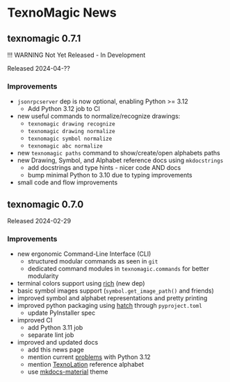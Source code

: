 # TexnoMagic News

## texnomagic 0.7.1

!!! WARNING
    Not Yet Released - In Development

Released 2024-04-??

### Improvements

- `jsonrpcserver` dep is now optional, enabling Python >= 3.12
    - Add Python 3.12 job to CI
- new useful commands to normalize/recognize drawings:
    - `texnomagic drawing recognize`
    - `texnomagic drawing normalize`
    - `texnomagic symbol normalize`
    - `texnomagic abc normalize`
- new `texnomagic paths` command to show/create/open alphabets paths
- new Drawing, Symbol, and Alphabet reference docs using `mkdocstrings`
    - add docstrings and type hints - nicer code AND docs
    - bump minimal Python to 3.10 due to typing improvements
- small code and flow improvements

## texnomagic 0.7.0

Released 2024-02-29

### Improvements

- new ergonomic Command-Line Interface (CLI)
    - structured modular commands as seen in `git`
    - dedicated command modules in `texnomagic.commands` for better modularity
- terminal colors support using [rich](https://github.com/Textualize/rich) (new dep)
- basic symbol images support (`symbol.get_image_path()` and friends)
- improved symbol and alphabet representations and pretty printing
- improved python packaging using [hatch](https://hatch.pypa.io/) through `pyproject.toml`
    - update PyInstaller spec
- improved CI
    - add Python 3.11 job
    - separate lint job
- improved and updated docs
    - add this news page
    - mention current [problems](https://github.com/explodinglabs/jsonrpcserver/issues/273)
      with Python 3.12
    - mention [TexnoLation](https://github.com/texnoforge/texnolatin) reference alphabet
    - use [mkdocs-material](https://squidfunk.github.io/mkdocs-material/) theme
